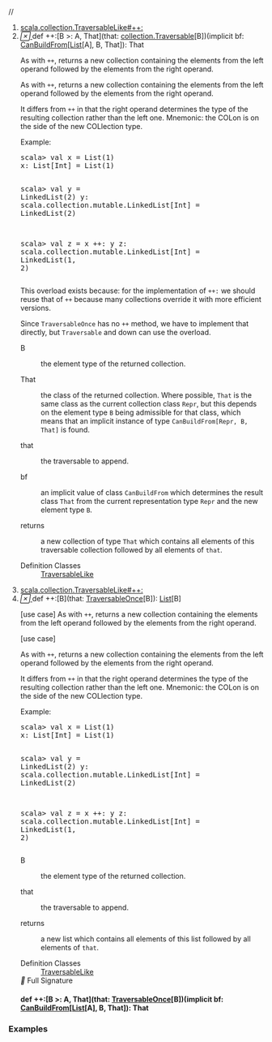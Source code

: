 //
<ol>
<li><a href="https://www.scala-lang.org/api/2.12.3/scala/collection/immutable/List.html#++:[B>:A,That](that:Traversable[B])(implicitbf:scala.collection.generic.CanBuildFrom[Repr,B,That]):That">scala.collection.TraversableLike#++:</a></li>
<li name="scala.collection.TraversableLike#++:" visbl="pub" class="indented0 " data-isabs="false" fullcomment="yes" group="Ungrouped"> <a id="++:[B>:A,That](that:Traversable[B])(implicitbf:scala.collection.generic.CanBuildFrom[Repr,B,That]):That"></a><a id="++:[B>:A,That](collection.Traversable[B])(CanBuildFrom[List[A],B,That]):That"></a> <span class="permalink"> <a href="../../../scala/collection/immutable/List.html#++:[B>:A,That](that:Traversable[B])(implicitbf:scala.collection.generic.CanBuildFrom[Repr,B,That]):That" title="Permalink"> <i class="material-icons"></i> </a> </span> <span class="modifier_kind"> <span class="modifier"></span> <span class="kind">def</span> </span> <span class="symbol"> <span title="gt4s: $plus$plus$colon" class="name">++:</span><span class="tparams">[<span name="B">B &gt;: <span class="extype" name="scala.collection.immutable.List.A">A</span></span>, <span name="That">That</span>]</span><span class="params">(<span name="that">that: <a href="../Traversable.html" class="extype" name="scala.collection.Traversable">collection.Traversable</a>[<span class="extype" name="scala.collection.TraversableLike.++:.B">B</span>]</span>)</span><span class="params">(<span class="implicit">implicit </span><span name="bf">bf: <a href="../generic/CanBuildFrom.html" class="extype" name="scala.collection.generic.CanBuildFrom">CanBuildFrom</a>[<a href="" class="extype" name="scala.collection.immutable.List">List</a>[<span class="extype" name="scala.collection.immutable.List.A">A</span>], <span class="extype" name="scala.collection.TraversableLike.++:.B">B</span>, <span class="extype" name="scala.collection.TraversableLike.++:.That">That</span>]</span>)</span><span class="result">: <span class="extype" name="scala.collection.TraversableLike.++:.That">That</span></span> </span> <p class="shortcomment cmt">As with <code>++</code>, returns a new collection containing the elements from the left operand followed by the elements from the right operand.</p>
 <div class="fullcomment">
  <div class="comment cmt">
   <p>As with <code>++</code>, returns a new collection containing the elements from the left operand followed by the elements from the right operand.</p>
   <p> It differs from <code>++</code> in that the right operand determines the type of the resulting collection rather than the left one. Mnemonic: the COLon is on the side of the new COLlection type.</p>
   <p> Example:</p>
   <pre>scala&gt; <span class="kw">val</span> x = <span class="std">List</span>(<span class="num">1</span>)
x: <span class="std">List</span>[<span class="std">Int</span>] = <span class="std">List</span>(<span class="num">1</span>)

scala&gt; <span class="kw">val</span> y = LinkedList(<span class="num">2</span>)
y: scala.collection.mutable.LinkedList[<span class="std">Int</span>] = LinkedList(<span class="num">2</span>)

scala&gt; <span class="kw">val</span> z = x ++: y
z: scala.collection.mutable.LinkedList[<span class="std">Int</span>] = LinkedList(<span class="num">1</span>, <span class="num">2</span>)</pre>
   <p>This overload exists because: for the implementation of <code>++:</code> we should reuse that of <code>++</code> because many collections override it with more efficient versions.</p>
   <p> Since <code>TraversableOnce</code> has no <code>++</code> method, we have to implement that directly, but <code>Traversable</code> and down can use the overload. </p>
  </div>
  <dl class="paramcmts block">
   <dt class="tparam">
    B
   </dt>
   <dd class="cmt">
    <p>the element type of the returned collection.</p>
   </dd>
   <dt class="tparam">
    That
   </dt>
   <dd class="cmt">
    <p>the class of the returned collection. Where possible, <code>That</code> is the same class as the current collection class <code>Repr</code>, but this depends on the element type <code>B</code> being admissible for that class, which means that an implicit instance of type <code>CanBuildFrom[Repr, B, That]</code> is found.</p>
   </dd>
   <dt class="param">
    that
   </dt>
   <dd class="cmt">
    <p>the traversable to append.</p>
   </dd>
   <dt class="param">
    bf
   </dt>
   <dd class="cmt">
    <p>an implicit value of class <code>CanBuildFrom</code> which determines the result class <code>That</code> from the current representation type <code>Repr</code> and the new element type <code>B</code>.</p>
   </dd>
   <dt>
    returns
   </dt>
   <dd class="cmt">
    <p>a new collection of type <code>That</code> which contains all elements of this traversable collection followed by all elements of <code>that</code>.</p>
   </dd>
  </dl>
  <dl class="attributes block"> 
   <dt>
    Definition Classes
   </dt>
   <dd>
    <a href="../TraversableLike.html" class="extype" name="scala.collection.TraversableLike">TraversableLike</a>
   </dd>
  </dl>
 </div> </li>
        

<li><a href="https://www.scala-lang.org/api/2.12.3/scala/collection/immutable/List.html#++:[B](that:scala.collection.TraversableOnce[B]):List[B]">scala.collection.TraversableLike#++:</a></li>
<li name="scala.collection.TraversableLike#++:" visbl="pub" class="indented0 " data-isabs="false" fullcomment="yes" group="Ungrouped"> <a id="++:[B](that:scala.collection.TraversableOnce[B]):List[B]"></a><a id="++:[B](TraversableOnce[B]):List[B]"></a> <span class="permalink"> <a href="../../../scala/collection/immutable/List.html#++:[B](that:scala.collection.TraversableOnce[B]):List[B]" title="Permalink"> <i class="material-icons"></i> </a> </span> <span class="modifier_kind"> <span class="modifier"></span> <span class="kind">def</span> </span> <span class="symbol"> <span title="gt4s: $plus$plus$colon" class="name">++:</span><span class="tparams">[<span name="B">B</span>]</span><span class="params">(<span name="that">that: <a href="../TraversableOnce.html" class="extype" name="scala.collection.TraversableOnce">TraversableOnce</a>[<span class="extype" name="scala.collection.TraversableLike.++:.B">B</span>]</span>)</span><span class="result">: <a href="" class="extype" name="scala.collection.immutable.List">List</a>[<span class="extype" name="scala.collection.TraversableLike.++:.B">B</span>]</span> </span> <p class="shortcomment cmt">[use case] As with <code>++</code>, returns a new collection containing the elements from the left operand followed by the elements from the right operand.</p>
 <div class="fullcomment">
  [use case] 
  <div class="comment cmt">
   <p> As with <code>++</code>, returns a new collection containing the elements from the left operand followed by the elements from the right operand.</p>
   <p> It differs from <code>++</code> in that the right operand determines the type of the resulting collection rather than the left one. Mnemonic: the COLon is on the side of the new COLlection type.</p>
   <p> Example:</p>
   <pre>scala&gt; <span class="kw">val</span> x = <span class="std">List</span>(<span class="num">1</span>)
x: <span class="std">List</span>[<span class="std">Int</span>] = <span class="std">List</span>(<span class="num">1</span>)

scala&gt; <span class="kw">val</span> y = LinkedList(<span class="num">2</span>)
y: scala.collection.mutable.LinkedList[<span class="std">Int</span>] = LinkedList(<span class="num">2</span>)

scala&gt; <span class="kw">val</span> z = x ++: y
z: scala.collection.mutable.LinkedList[<span class="std">Int</span>] = LinkedList(<span class="num">1</span>, <span class="num">2</span>)</pre>
  </div>
  <dl class="paramcmts block">
   <dt class="tparam">
    B
   </dt>
   <dd class="cmt">
    <p>the element type of the returned collection.</p>
   </dd>
   <dt class="param">
    that
   </dt>
   <dd class="cmt">
    <p>the traversable to append.</p>
   </dd>
   <dt>
    returns
   </dt>
   <dd class="cmt">
    <p>a new list which contains all elements of this list followed by all elements of <code>that</code>.</p>
   </dd>
  </dl>
  <dl class="attributes block"> 
   <dt>
    Definition Classes
   </dt>
   <dd>
    <a href="../TraversableLike.html" class="extype" name="scala.collection.TraversableLike">TraversableLike</a>
   </dd>
   <div class="full-signature-block toggleContainer"> 
    <span class="toggle"> <i class="material-icons"></i> Full Signature </span> 
    <div class="hiddenContent full-signature-usecase">
     <h4 id="signature" class="signature"> <span class="modifier_kind"> <span class="modifier"></span> <span class="kind">def</span> </span> <span class="symbol"> <span title="gt4s: $plus$plus$colon" class="name">++:</span><span class="tparams">[<span name="B">B &gt;: <span class="extype" name="scala.collection.immutable.List.A">A</span></span>, <span name="That">That</span>]</span><span class="params">(<span name="that">that: <a href="../TraversableOnce.html" class="extype" name="scala.collection.TraversableOnce">TraversableOnce</a>[<span class="extype" name="scala.collection.TraversableLike.++:.B">B</span>]</span>)</span><span class="params">(<span class="implicit">implicit </span><span name="bf">bf: <a href="../generic/CanBuildFrom.html" class="extype" name="scala.collection.generic.CanBuildFrom">CanBuildFrom</a>[<a href="" class="extype" name="scala.collection.immutable.List">List</a>[<span class="extype" name="scala.collection.immutable.List.A">A</span>], <span class="extype" name="scala.collection.TraversableLike.++:.B">B</span>, <span class="extype" name="scala.collection.TraversableLike.++:.That">That</span>]</span>)</span><span class="result">: <span class="extype" name="scala.collection.TraversableLike.++:.That">That</span></span> </span> </h4>
    </div> 
   </div>
  </dl>
 </div> </li>
        </ol>


### Examples



